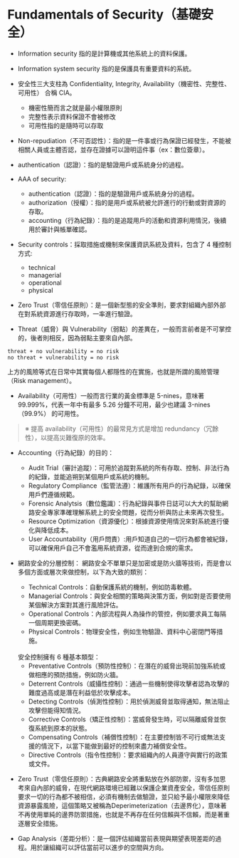 # Fundamentals of Security（基礎安全）

- Information security 指的是計算機或其他系統上的資料保護。
- Information system security 指的是保護具有重要資料的系統。

- 安全性三大支柱為 Confidentiality, Integrity, Availability（機密性、完整性、可用性） 合稱 CIA。
    - 機密性簡而言之就是最小權限原則
    - 完整性表示資料保證不會被修改
    - 可用性指的是隨時可以存取

- Non-repudiation（不可否認性）：指的是一件事或行為保證已經發生，不能被相關人員或主體否認，並存在證據可以證明這件事（ex：數位簽章）。
- authentication（認證）：指的是驗證用戶或系統身分的過程。


- AAA of security:
    - authentication（認證）：指的是驗證用戶或系統身分的過程。
    - authorization（授權）：指的是用戶或系統被允許進行的行動或對資源的存取。
    - accounting（行為紀錄）：指的是追蹤用戶的活動和資源利用情況，後續用於審計與帳單確認。

- Security controls：採取措施或機制來保護資訊系統及資料，包含了 4 種控制方式:
    - technical
    - managerial
    - operational
    - physical


- Zero Trust（零信任原則）：是一個新型態的安全準則，要求對組織內部外部在對系統資源進行存取時，一率進行驗證。


- Threat（威脅）與 Vulnerability（弱點）的差異在，一般而言前者是不可掌控的，後者則相反，因為弱點主要來自內部。

```
threat + no vulnerability = no risk
no threat + vulnerability = no risk
```

上方的風險等式在日常中其實每個人都隱性的在實施，也就是所謂的風險管理（Risk management）。

- Availability（可用性）一般而言行業的黃金標準是 5-nines，意味著 99.999%，代表一年中有最多 5.26 分鐘不可用，最少也建議 3-nines （99.9%） 的可用性。


> ※ 提高 availability（可用性）的最常見方式是增加 redundancy（冗餘性），以提高災難復原的效率。



- Accounting（行為紀錄）的目的：
    - Audit Trial（審計追蹤）：可用於追蹤對系統的所有存取、控制、非法行為的紀錄，並能追朔到某個用戶或系統的機制。
    - Regulatory Compliance（監管法遵）：維護所有用戶的行為紀錄，以確保用戶們遵循規範。
    - Forensic Analytsis（數位鑑識）：行為紀錄與事件日誌可以大大的幫助網路安全專家準確理解系統上的安全問題，從而分析與防止未來再次發生。
    - Resource Optimization（資源優化）：根據資源使用情況來對系統進行優化與降低成本。
    - User Accountability（用戶問責）:用戶知道自己的一切行為都會被紀錄，可以確保用戶自己不會濫用系統資源，從而達到合規的需求。

- 網路安全的分層控制：
    網路安全不單單只是加密或是防火牆等技術，而是會以多個方面或層次來做控制，以下為大致的類別：
    
    - Technical Controls：自動保護系統的機制，例如防毒軟體。
    - Managerial Controls：與安全相關的策略與決策方面，例如對是否要使用某個解決方案對其進行風險評估。
    - Operational Controls：內部流程與人為操作的管控，例如要求員工每隔一個周期更換密碼。
    - Physical Controls：物理安全性，例如生物驗證、資料中心密閉門等措施。

    <br>
    安全控制擁有 6 種基本類型：

    - Preventative Controls（預防性控制）：在潛在的威脅出現前加強系統或做相應的預防措施，例如防火牆。
    - Deterrent Controls（威攝性控制）：通過一些機制使得攻擊者認為攻擊的難度過高或是潛在利益低於攻擊成本。
    - Detecting Controls（偵測性控制）：用於偵測威脅並取得通知，無法阻止攻擊但能得知情況。
    - Corrective Controls（矯正性控制）：當威脅發生時，可以隔離威脅並恢復系統到原本的狀態。
    - Compensating Controls（補償性控制）：在主要控制皆不可行或無法支援的情況下，以當下能做到最好的控制來盡力補償安全性。
    - Directive Controls（指令性控制）：要求組織內的人員遵守與實行的政策或文件。

- Zero Trust（零信任原則）：古典網路安全將重點放在外部防禦，沒有多加思考來自內部的威脅，在現代網路環境已經難以保護企業資產安全，零信任原則要求一切的行為都不被相信，必須有機制去做驗證，並只給予最小權限來降低資源暴露風險，這個策略又被稱為Deperimeterization（去邊界化），意味著不再使用單純的邊界防禦措施，也就是不再存在任何信賴與不信賴，而是著重逐層安全措施。

- Gap Analysis（差距分析）：是一個評估組織當前表現與期望表現差距的過程。用於讓組織可以評估當前可以進步的空間與方向。
